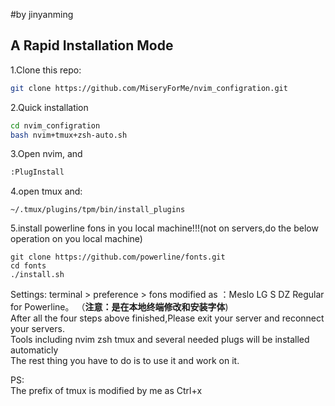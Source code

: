 #by jinyanming 

## A Rapid Installation Mode

1.Clone this repo:
```sh
git clone https://github.com/MiseryForMe/nvim_configration.git
```


2.Quick installation
```sh
cd nvim_configration
bash nvim+tmux+zsh-auto.sh
```

3.Open nvim, and
```sh
:PlugInstall
```
4.open tmux and:
```
~/.tmux/plugins/tpm/bin/install_plugins
```
5.install powerline fons in you local machine!!!(not on servers,do the below operation on you local machine)
```
git clone https://github.com/powerline/fonts.git
cd fonts
./install.sh
```
Settings: terminal > preference > fons modified as  ：Meslo LG S DZ Regular for Powerline。
（**注意：是在本地终端修改和安装字体**)  
After all the four steps above finished,Please exit your server and reconnect your servers.  
Tools including nvim zsh tmux and several needed plugs will be installed automaticly  
The rest thing you have to do is to use it and work on it.  



PS:  
    The prefix of tmux is modified by me as Ctrl+x


